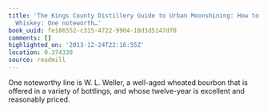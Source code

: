 ```yaml
---
title: 'The Kings County Distillery Guide to Urban Moonshining: How to Make and Drink
  Whiskey: One noteworth…'
book_uuid: fe186552-c315-4722-9904-18d3d5147df0
comments: []
highlighted_on: '2013-12-24T22:16:55Z'
location: 0.374338
source: readmill
---
```


One noteworthy line is W. L. Weller, a well-aged wheated bourbon that is offered in a variety of bottlings, and whose twelve-year is excellent and reasonably priced.